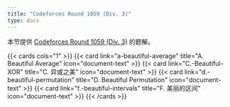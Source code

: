 ```yaml
---
title: "Codeforces Round 1059 (Div. 3)"
type: docs
---
```


本节提供 [Codeforces Round 1059 (Div. 3)](https://codeforces.com/contest/2156) 的题解。

{{< cards cols="1" >}}
  {{< card link="a-beautiful-average" title="A. Beautiful Average" icon="document-text" >}}
  {{< card link="C.-Beautiful-XOR" title="C. 异或之美" icon="document-text" >}}
  {{< card link="d.-beautiful-permutation" title="D. Beautiful Permutation" icon="document-text" >}}
  {{< card link="f.-beautiful-intervals" title="F. 美丽的区间" icon="document-text" >}}
{{< /cards >}}
